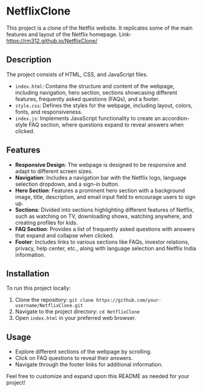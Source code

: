 # NetflixClone

This project is a clone of the Netflix website. It replicates some of the main features and layout of the Netflix homepage.
Link-https://rm312.github.io/NetflixClone/

## Description

The project consists of HTML, CSS, and JavaScript files.

- `index.html`: Contains the structure and content of the webpage, including navigation, hero section, sections showcasing different features, frequently asked questions (FAQs), and a footer.
- `style.css`: Defines the styles for the webpage, including layout, colors, fonts, and responsiveness.
- `index.js`: Implements JavaScript functionality to create an accordion-style FAQ section, where questions expand to reveal answers when clicked.

## Features

- **Responsive Design**: The webpage is designed to be responsive and adapt to different screen sizes.
- **Navigation**: Includes a navigation bar with the Netflix logo, language selection dropdown, and a sign-in button.
- **Hero Section**: Features a prominent hero section with a background image, title, description, and email input field to encourage users to sign up.
- **Sections**: Divided into sections highlighting different features of Netflix, such as watching on TV, downloading shows, watching anywhere, and creating profiles for kids.
- **FAQ Section**: Provides a list of frequently asked questions with answers that expand and collapse when clicked.
- **Footer**: Includes links to various sections like FAQs, investor relations, privacy, help center, etc., along with language selection and Netflix India information.

## Installation

To run this project locally:

1. Clone the repository: `git clone https://github.com/your-username/NetflixClone.git`
2. Navigate to the project directory: `cd NetflixClone`
3. Open `index.html` in your preferred web browser.

## Usage

- Explore different sections of the webpage by scrolling.
- Click on FAQ questions to reveal their answers.
- Navigate through the footer links for additional information.

Feel free to customize and expand upon this README as needed for your project!
